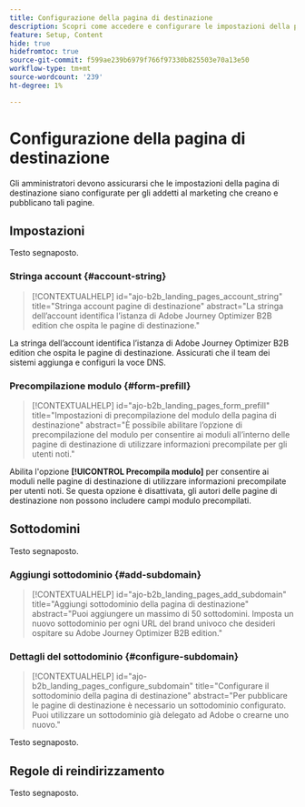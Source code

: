 ```yaml
---
title: Configurazione della pagina di destinazione
description: Scopri come accedere e configurare le impostazioni della pagina di destinazione in modo che il team Marketing possa creare e pubblicare pagine web a supporto delle campagne.
feature: Setup, Content
hide: true
hidefromtoc: true
source-git-commit: f599ae239b6979f766f97330b825503e70a13e50
workflow-type: tm+mt
source-wordcount: '239'
ht-degree: 1%

---
```


# Configurazione della pagina di destinazione

Gli amministratori devono assicurarsi che le impostazioni della pagina di destinazione siano configurate per gli addetti al marketing che creano e pubblicano tali pagine.

## Impostazioni

Testo segnaposto.

### Stringa account {#account-string}

>[!CONTEXTUALHELP]
>id="ajo-b2b_landing_pages_account_string"
>title="Stringa account pagine di destinazione"
>abstract="La stringa dell’account identifica l’istanza di Adobe Journey Optimizer B2B edition che ospita le pagine di destinazione."

La stringa dell’account identifica l’istanza di Adobe Journey Optimizer B2B edition che ospita le pagine di destinazione. Assicurati che il team dei sistemi aggiunga e configuri la voce DNS.

### Precompilazione modulo {#form-prefill}

>[!CONTEXTUALHELP]
>id="ajo-b2b_landing_pages_form_prefill"
>title="Impostazioni di precompilazione del modulo della pagina di destinazione"
>abstract="È possibile abilitare l’opzione di precompilazione del modulo per consentire ai moduli all’interno delle pagine di destinazione di utilizzare informazioni precompilate per gli utenti noti."

Abilita l&#39;opzione **[!UICONTROL Precompila modulo]** per consentire ai moduli nelle pagine di destinazione di utilizzare informazioni precompilate per utenti noti. Se questa opzione è disattivata, gli autori delle pagine di destinazione non possono includere campi modulo precompilati.

## Sottodomini

Testo segnaposto.

### Aggiungi sottodominio {#add-subdomain}

>[!CONTEXTUALHELP]
>id="ajo-b2b_landing_pages_add_subdomain"
>title="Aggiungi sottodominio della pagina di destinazione"
>abstract="Puoi aggiungere un massimo di 50 sottodomini. Imposta un nuovo sottodominio per ogni URL del brand univoco che desideri ospitare su Adobe Journey Optimizer B2B edition."

### Dettagli del sottodominio {#configure-subdomain}

>[!CONTEXTUALHELP]
>id="ajo-b2b_landing_pages_configure_subdomain"
>title="Configurare il sottodominio della pagina di destinazione"
>abstract="Per pubblicare le pagine di destinazione è necessario un sottodominio configurato. Puoi utilizzare un sottodominio già delegato ad Adobe o crearne uno nuovo."

Testo segnaposto.

## Regole di reindirizzamento

Testo segnaposto.

